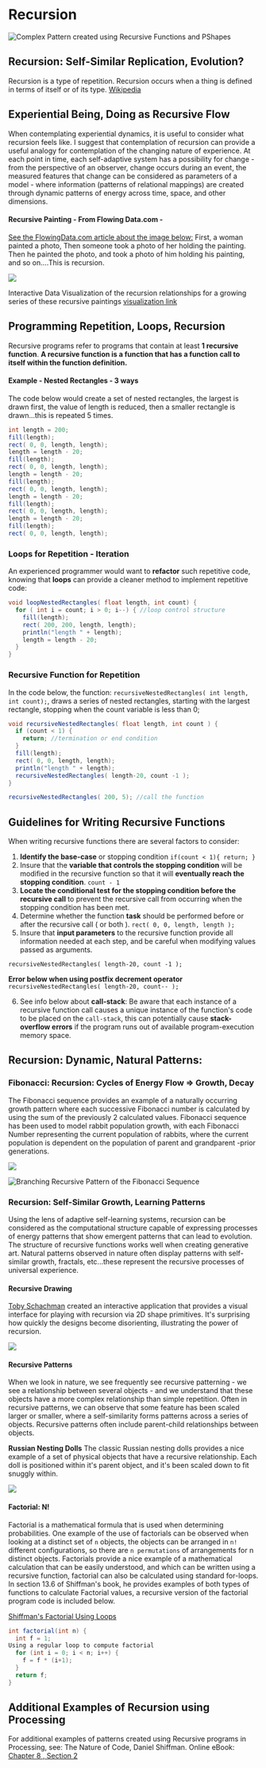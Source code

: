 # Recursion

![Complex Pattern created using Recursive Functions and PShapes](../../.gitbook/assets/screen-shot-2021-03-21-at-12.25.55-pm.png)

## Recursion: Self-Similar Replication, Evolution?

Recursion is a type of repetition. Recursion occurs when a thing is defined in terms of itself or of its type. [Wikipedia](https://en.wikipedia.org/wiki/Recursion)

## Experiential Being, Doing as  Recursive Flow

When contemplating experiential dynamics, it is useful to consider what recursion feels like.  I suggest that contemplation of recursion can provide a useful analogy for contemplation of the changing nature of experience.  At each point in time, each  self-adaptive system has a possibility for change - from the perspective of an observer, change occurs during an event, the measured features that change can be considered as parameters of a model - where information \(patterns of relational mappings\) are created through dynamic patterns of energy across time, space, and  other dimensions.

#### Recursive Painting - From Flowing Data.com -

[See the FlowingData.com article about the image below:](https://flowingdata.com/2019/02/05/recursive-painting-in-real-life/) First, a woman painted a photo, Then someone took a photo of her holding the painting. Then he painted the photo, and took a photo of him holding his painting, and so on....This is recursion.

![](https://i1.wp.com/flowingdata.com/wp-content/uploads/2019/02/recursive-painting-1.png?resize=750%2C484&ssl=1)

Interactive Data Visualization of the recursion relationships for a growing series of these recursive paintings [visualization link](http://nubleh.github.io/i_painted/)

## Programming Repetition, Loops, Recursion

Recursive programs refer to programs that contain at least **1 recursive function**. **A recursive function is a function that has a function call to itself within the function definition.** 

#### Example  - Nested Rectangles - 3 ways

The code below would create a set of nested rectangles, the largest is drawn first, the value of length is reduced, then a smaller rectangle is drawn...this is repeated 5 times.

```java
int length = 200;
fill(length);
rect( 0, 0, length, length);
length = length - 20;
fill(length);
rect( 0, 0, length, length);
length = length - 20;
fill(length);
rect( 0, 0, length, length);
length = length - 20;
fill(length);
rect( 0, 0, length, length);
length = length - 20;
fill(length);
rect( 0, 0, length, length);
```

### Loops for Repetition - Iteration

An experienced programmer would want to **refactor** such repetitive code, knowing that **loops** can provide a cleaner method to implement repetitive code:

```java
void loopNestedRectangles( float length, int count) {
  for ( int i = count; i > 0; i--) { //loop control structure
    fill(length);
    rect( 200, 200, length, length);
    println("length " + length);
    length = length - 20;
  }
}
```

### Recursive Function for Repetition

In the code below, the function: `recursiveNestedRectangles( int length, int count);`, draws a series of nested rectangles, starting with the largest rectangle, stopping when the count variable is less than 0;

```java
void recursiveNestedRectangles( float length, int count ) {
  if (count < 1) {
    return; //termination or end condition
  }
  fill(length);
  rect( 0, 0, length, length);
  println("length " + length);
  recursiveNestedRectangles( length-20, count -1 );
}

recursiveNestedRectangles( 200, 5); //call the function
```

## Guidelines for Writing Recursive Functions

When writing recursive functions there are several factors to consider: 

1. **Identify the base-case** or stopping condition `if(count < 1){ return; }`
2. Insure that the **variable that controls the stopping condition** will be modified in the recursive function so that it will **eventually reach the stopping condition**. `count - 1` 
3. **Locate the conditional test for the stopping condition before the recursive call** to prevent the recursive call from occurring when the stopping condition has been met. 
4. Determine whether the function **task** should be performed before or after the recursive call \( or both \). `rect( 0, 0, length, length );` 
5. Insure that **input parameters** to the recursive function provide all information needed at each step, and be careful when modifying values passed as arguments.

`recursiveNestedRectangles( length-20, count -1 );`

**Error below when using postfix decrement operator** `recursiveNestedRectangles( length-20, count-- );` 

6. See info below about **call-stack**: Be aware that each instance of a recursive function call causes a unique instance of the function's code to be placed on the `call-stack`, this can potentially cause **stack-overflow errors** if the program runs out of available program-execution memory space.

## Recursion: Dynamic, Natural Patterns: 

### Fibonacci:  Recursion: Cycles of Energy Flow =&gt; Growth, Decay

The Fibonacci sequence provides an example of a naturally occurring growth pattern where each successive Fibonacci number is calculated by using the sum of the previously 2 calculated values.  Fibonacci sequence has been used to model rabbit population growth, with each Fibonacci Number representing the current population of rabbits, where the current population is dependent on the population of parent and grandparent -prior generations.  

![](../../.gitbook/assets/screen-shot-2021-03-22-at-10.15.31-am.png)

![Branching Recursive Pattern of the Fibonacci Sequence](../../.gitbook/assets/screen-shot-2021-03-22-at-10.23.38-am%20%281%29.png)

### Recursion: Self-Similar Growth, Learning Patterns

Using the lens of adaptive self-learning systems, recursion can be considered as the computational structure capable of expressing processes of energy patterns that show emergent patterns that can lead to evolution.  The structure of recursive functions works well when creating generative art.  Natural patterns observed in nature often display patterns with  self-similar growth, fractals, etc...these represent the recursive processes of universal experience.

#### Recursive Drawing

[Toby Schachman](http://tobyschachman.com/) created an interactive application that provides a visual interface for playing with recursion via 2D shape primitives. It's surprising how quickly the designs become disorienting, illustrating the power of recursion.

![](../../.gitbook/assets/screenshot-2017-08-31-13.08.06.png)

#### Recursive Patterns

When we look in nature, we see frequently see recursive patterning - we see a relationship between several objects - and we understand that these objects have a more complex relationship than simple repetition. Often in recursive patterns, we can observe that some feature has been scaled larger or smaller, where a self-similarity forms patterns across a series of objects. Recursive patterns often include parent-child relationships between objects.

**Russian Nesting Dolls** The classic Russian nesting dolls provides a nice example of a set of physical objects that have a recursive relationship. Each doll is positioned within it's parent object, and it's been scaled down to fit snuggly within.

![](https://upload.wikimedia.org/wikipedia/commons/thumb/4/41/Floral_matryoshka_set_2_smallest_doll_nested.JPG/320px-Floral_matryoshka_set_2_smallest_doll_nested.JPG)

#### Factorial:  N!

Factorial is a mathematical formula that is used when determining probabilities. One example of the use of factorials can be observed when looking at a distinct set of `n` objects, the objects can be arranged in `n!` different configurations, so there are `n permutations` of arrangements for n distinct objects. Factorials provide a nice example of a mathematical calculation that can be easily understood, and which can be written using a recursive function, factorial can also be calculated using standard for-loops. In section 13.6 of Shiffman's book, he provides examples of both types of functions to calculate Factorial values, a recursive version of the factorial program code is included below.

[Shiffman's Factorial Using Loops ](https://natureofcode.com/book/chapter-8-fractals/)

```java
int factorial(int n) {
  int f = 1;
Using a regular loop to compute factorial
  for (int i = 0; i < n; i++) {
    f = f * (i+1);
  }
  return f;
}
```

## Additional Examples of Recursion using Processing

For additional examples of patterns created using Recursive programs in Processing, see: The Nature of Code, Daniel Shiffman. Online eBook: [Chapter 8 , Section 2](http://natureofcode.com/book/chapter-8-fractals/)

